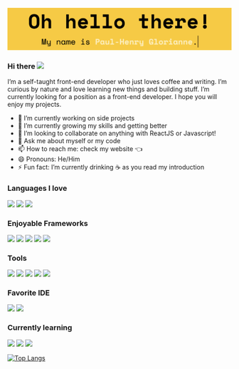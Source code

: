 ![A Front End Developer](/img/banner.png)

### Hi there <img src="https://media.giphy.com/media/hvRJCLFzcasrR4ia7z/giphy.gif" width="25px"></a>

I’m a self-taught front-end developer who just loves coffee and writing. I’m curious by nature and love learning new things and building stuff. I’m currently looking for a position as a front-end developer. I hope you will enjoy my projects. 

- 🔭 I’m currently working on side projects
- 🌱 I’m currently growing my skills and getting better
- 👯 I’m looking to collaborate on anything with ReactJS or Javascript!
- 💬 Ask me about myself or my code
- 📫 How to reach me: check my website 👈
- 😄 Pronouns: He/Him
- ⚡ Fun fact: I’m currently drinking ☕️ as you read my introduction

### Languages I love
[<img src="https://img.shields.io/badge/HTML5-E34F26?style=for-the-badge&logo=html5&logoColor=white"/>]() 
[<img src="https://img.shields.io/badge/CSS3-1572B6?style=for-the-badge&logo=css3&logoColor=white"/>]() 
[<img src="https://img.shields.io/badge/JavaScript-F7DF1E?style=for-the-badge&logo=javascript&logoColor=black"/>]() 

### Enjoyable Frameworks
[<img src="https://img.shields.io/badge/React-20232A?style=for-the-badge&logo=react&logoColor=61DAFB"/>]() 
[<img src="https://img.shields.io/badge/React_Router-CA4245?style=for-the-badge&logo=react-router&logoColor=white"/>]() 
[<img src="https://img.shields.io/badge/styled--components-DB7093?style=for-the-badge&logo=styled-components&logoColor=white"/>]() 
[<img src="https://img.shields.io/badge/Material--UI-0081CB?style=for-the-badge&logo=material-ui&logoColor=white"/>]() 
[<img src="https://img.shields.io/badge/Bootstrap-563D7C?style=for-the-badge&logo=bootstrap&logoColor=white"/>]() 

### Tools
[<img src="https://img.shields.io/badge/GitHub-100000?style=for-the-badge&logo=github&logoColor=white"/>]() 
[<img src="https://img.shields.io/badge/Git-F05032?style=for-the-badge&logo=git&logoColor=white"/>]() 
[<img src="https://img.shields.io/badge/Figma-F24E1E?style=for-the-badge&logo=figma&logoColor=white"/>]() 
[<img src="https://img.shields.io/badge/Google%20Sheets-34A853?style=for-the-badge&logo=google-sheets&logoColor=white"/>]() 
[<img src="https://img.shields.io/badge/Notion-000000?style=for-the-badge&logo=notion&logoColor=white"/>]() 

### Favorite IDE
[<img src="https://img.shields.io/badge/Visual_Studio_Code-0078D4?style=for-the-badge&logo=visual%20studio%20code&logoColor=white"/>]() 
[<img src="https://img.shields.io/badge/Codepen-000000?style=for-the-badge&logo=codepen&logoColor=white"/>]() 

### Currently learning
[<img src="https://img.shields.io/badge/Ruby-CC342D?style=for-the-badge&logo=ruby&logoColor=white"/>]() 
[<img src="https://img.shields.io/badge/Tailwind_CSS-38B2AC?style=for-the-badge&logo=tailwind-css&logoColor=white"/>]() 
[<img src="https://img.shields.io/badge/Redux-593D88?style=for-the-badge&logo=redux&logoColor=white"/>]() 

[![Top Langs](https://github-readme-stats.vercel.app/api/top-langs/?username=pololikescoffee&layout=compact)](https://github.com/anuraghazra/github-readme-stats)

<!--
**PoloLikesCoffee/pololikescoffee** is a ✨ _special_ ✨ repository because its `README.md` (this file) appears on your GitHub profile.

Here are some ideas to get you started:

- 🔭 I’m currently working on ...
- 🌱 I’m currently learning ...
- 👯 I’m looking to collaborate on ...
- 🤔 I’m looking for help with ...
- 💬 Ask me about ...
- 📫 How to reach me: ...
- 😄 Pronouns: ...
- ⚡ Fun fact: ...
-->
